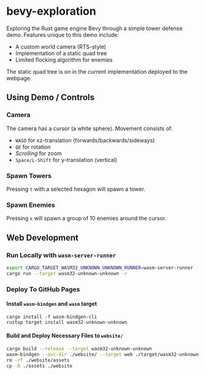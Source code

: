 # bevy-exploration
Exploring the Rust game engine Bevy through a simple tower defense demo. Features unique to this demo include:
- A custom world camera (RTS-style)
- Implementation of a static quad tree
- Limited flocking algorithm for enemies 

The static quad tree is on in the current implementation deployed to the webpage.

## Using Demo / Controls

### Camera
The camera has a cursor (a white sphere). Movement consists of:
- `WASD` for xz-translation (forwards/backwards/sideways)
- `QE` for rotation
- _Scrolling_ for zoom
- `Space/L-Shift` for y-translation (vertical)

### Spawn Towers
Pressing `t` with a selected hexagon will spawn a tower.

### Spawn Enemies
Pressing `x` will spawn a group of 10 enemies around the cursor.


## Web Development 

### Run Locally with `wasm-server-runner`

```sh
export CARGO_TARGET_WASM32_UNKNOWN_UNKNOWN_RUNNER=wasm-server-runner
cargo run --target wasm32-unknown-unknown -r 
```

### Deploy To GitHub Pages

#### Install `wasm-bindgen` and `wasm` target
```
cargo install -f wasm-bindgen-cli
rustup target install wasm32-unknown-unknown
```

#### Build and Deploy Necessary Files to `website/`
```sh
cargo build --release --target wasm32-unknown-unknown
wasm-bindgen --out-dir ./website/ --target web ./target/wasm32-unknown-unknown/release/bevy-exploration.wasm
rm -rf ./website/assets
cp -R ./assets ./website
```
